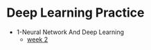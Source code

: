# Deep Learning Practice

- 1-Neural Network And Deep Learning
  - [week 2](https://github.com/XuSShuai/deeplearningAI/blob/master/1-NeuralNetwoksAndDeepLearning/week%202/logistic%20regression%20with%20a%20neural%20network%20mindset.ipynb)

